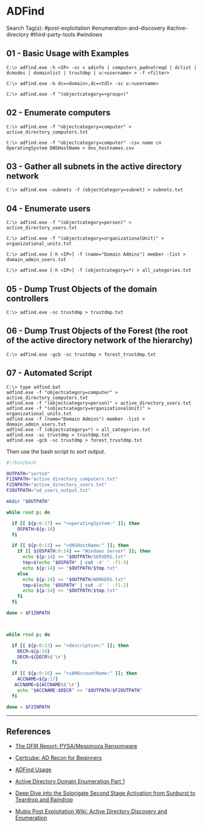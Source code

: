 # ADFind

Search Tag(s): #post-exploitation #enumeration-and-discovery #active-directory #third-party-tools #windows

## 01 - Basic Usage with Examples

```
C:\> adfind.exe -h <IP> -sc < adinfo | computers_pwdnotreqd | dclist | dcmodes | domainlist | trustdmp | u:<username> > -f <filter>

C:\> adfind.exe -b dc=<domain>,dc=<tdl> -sc u:<username>

C:\> adfind.exe -f "(objectcategory=<group>)"
```

## 02 - Enumerate computers

```
C:\> adfind.exe -f "objectcategory=computer" > active_directory_computers.txt

C:\> adfind.exe -f "objectcategory=computer" -csv name cn OperatingSystem DNSHostName > dns_hostnames.csv
```

## 03 - Gather all subnets in the active directory network

```
C:\> adfind.exe -subnets -f (objectCategory=subnet) > subnets.txt
```

## 04 - Enumerate users

```
C:\> adfind.exe -f "(objectcategory=person)" > active_directory_users.txt

C:\> adfind.exe -f "(objectcategory=organizationalUnit)" > organizational_units.txt

C:\> adfind.exe [-h <IP>] -f (name="Domain Admins") member -list > domain_admin_users.txt

C:\> adfind.exe [-h <IP>] -f (objectcategory=*) > all_categories.txt
```

## 05 - Dump Trust Objects of the domain controllers

```
C:\> adfind.exe -sc trustdmp > trustdmp.txt
```

## 06 - Dump Trust Objects of the Forest (the root of the active directory network of the hierarchy)

```
C:\> adfind.exe -gcb -sc trustdmp > forest_trustdmp.txt
```

## 07 - Automated Script

```batch
C:\> type adfind.bat
adfind.exe -f "objectcategory=computer" > active_directory_computers.txt
adfind.exe -f "(objectcategory=person)" > active_directory_users.txt
adfind.exe -f "(objectcategory=organizationalUnit)" > organizational_units.txt
adfind.exe -f (name="Domain Admins") member -list > domain_admin_users.txt
adfind.exe -f (objectcategory=*) > all_categories.txt
adfind.exe -sc trustdmp > trustdmp.txt
adfind.exe -gcb -sc trustdmp > forest_trustdmp.txt
```

Then use the bash script to sort output.

```bash
#!/bin/bash

OUTPATH="sorted"
F1INPATH="active_directory_computers.txt"
F2INPATH="active_directory_users.txt"
F2OUTPATH="ad_users_output.txt"

mkdir "$OUTPATH"

while read p; do

  if [[ ${p:0:17} == ">operatingSystem:" ]]; then
    OSPATH=${p:18}
  fi

  if [[ ${p:0:13} == ">dNSHostName:" ]]; then
    if [[ ${OSPATH:0:14} == "Windows Server" ]]; then
      echo ${p:14} >> "$OUTPATH/SERVERS.txt"
      tmp=$(echo "$OSPATH" | cut -d' ' -f1-3)
      echo ${p:14} >> "$OUTPATH/$tmp.txt"
    else
      echo ${p:14} >> "$OUTPATH/WORKERS.txt"
      tmp=$(echo "$OSPATH" | cut -d' ' -f1-2)
      echo ${p:14} >> "$OUTPATH/$tmp.txt"
    fi
  fi

done < $F1INPATH



while read p; do

  if [[ ${p:0:13} == ">description:" ]]; then
    DECR=${p:14}
    DECR=${DECR%$'\r'}
  fi

  if [[ ${p:0:16} == ">sAMAccountName:" ]]; then
    ACCNAME=${p:17}
   ACCNAME=${ACCNAME%$'\r'}
    echo "$ACCNAME:$DECR" >> "$OUTPATH/$F2OUTPATH"
  fi

done < $F2INPATH
```

---
## References

- [The DFIR Report: PYSA/Mespinoza Ransomware](https://thedfirreport.com/2020/11/23/pysa-mespinoza-ransomware/)

- [Certcube: AD Recon for Beginners](https://blog.certcube.com/ad-recon-for-beginners/)

- [ADFind Usage](https://www.joeware.net/freetools/tools/adfind/usage.htm)

- [Active Directory Domain Enumeration Part 1](https://nored0x.github.io/red-teaming/active-directory-domain-enumeration-part-1/)

- [Deep Dive into the Solorigate Second Stage Activation from Sunburst to Teardrop and Raindrop](https://www.microsoft.com/en-us/security/blog/2021/01/20/deep-dive-into-the-solorigate-second-stage-activation-from-sunburst-to-teardrop-and-raindrop/)

- [Mubix Post Exploitation Wiki: Active Directory Discovery and Enumeration](https://github.com/mubix/post-exploitation/blob/master/win32bins/activedirectory/readme.md)